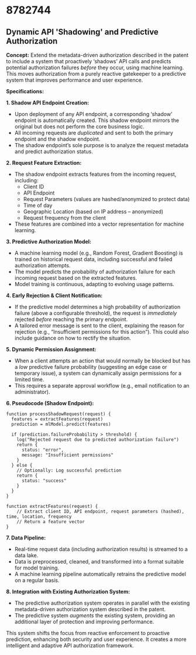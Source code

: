 # 8782744

## Dynamic API 'Shadowing' and Predictive Authorization

**Concept:** Extend the metadata-driven authorization described in the patent to include a system that proactively ‘shadows’ API calls and predicts potential authorization failures *before* they occur, using machine learning. This moves authorization from a purely reactive gatekeeper to a predictive system that improves performance and user experience.

**Specifications:**

**1. Shadow API Endpoint Creation:**

*   Upon deployment of any API endpoint, a corresponding ‘shadow’ endpoint is automatically created. This shadow endpoint mirrors the original but does not perform the core business logic.
*   All incoming requests are *duplicated* and sent to both the primary endpoint and the shadow endpoint.
*   The shadow endpoint’s sole purpose is to analyze the request metadata and predict authorization status.

**2. Request Feature Extraction:**

*   The shadow endpoint extracts features from the incoming request, including:
    *   Client ID
    *   API Endpoint
    *   Request Parameters (values are hashed/anonymized to protect data)
    *   Time of day
    *   Geographic Location (based on IP address – anonymized)
    *   Request frequency from the client
*   These features are combined into a vector representation for machine learning.

**3. Predictive Authorization Model:**

*   A machine learning model (e.g., Random Forest, Gradient Boosting) is trained on historical request data, including successful and failed authorization attempts.
*   The model predicts the probability of authorization failure for each incoming request based on the extracted features.
*   Model training is continuous, adapting to evolving usage patterns.

**4. Early Rejection & Client Notification:**

*   If the predictive model determines a high probability of authorization failure (above a configurable threshold), the request is *immediately* rejected *before* reaching the primary endpoint.
*   A tailored error message is sent to the client, explaining the reason for rejection (e.g., “Insufficient permissions for this action”). This could also include guidance on how to rectify the situation.

**5. Dynamic Permission Assignment:**

*   When a client attempts an action that would normally be blocked but has a *low* predictive failure probability (suggesting an edge case or temporary issue), a system can dynamically assign permissions for a limited time.
*   This requires a separate approval workflow (e.g., email notification to an administrator).

**6. Pseudocode (Shadow Endpoint):**

```
function processShadowRequest(request) {
  features = extractFeatures(request)
  prediction = mlModel.predict(features)

  if (prediction.failureProbability > threshold) {
    log("Rejected request due to predicted authorization failure")
    return {
      status: "error",
      message: "Insufficient permissions"
    }
  } else {
    // Optionally: Log successful prediction
    return {
      status: "success"
    }
  }
}

function extractFeatures(request) {
    // Extract client ID, API endpoint, request parameters (hashed), time, location, frequency
    // Return a feature vector
}
```

**7. Data Pipeline:**

*   Real-time request data (including authorization results) is streamed to a data lake.
*   Data is preprocessed, cleaned, and transformed into a format suitable for model training.
*   A machine learning pipeline automatically retrains the predictive model on a regular basis.

**8. Integration with Existing Authorization System:**

*   The predictive authorization system operates in parallel with the existing metadata-driven authorization system described in the patent.
*   The predictive system *augments* the existing system, providing an additional layer of protection and improving performance.

This system shifts the focus from reactive enforcement to proactive prediction, enhancing both security and user experience.  It creates a more intelligent and adaptive API authorization framework.